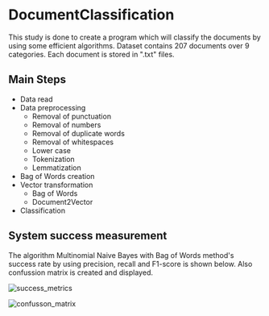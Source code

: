 # DocumentClassification

This study is done to create a program which will classify the documents by using some efficient algorithms. Dataset contains 207 documents over 9 categories. Each document is
stored in ".txt" files.

## Main Steps

- Data read
- Data preprocessing
  - Removal of punctuation
  - Removal of numbers
  - Removal of duplicate words
  - Removal of whitespaces
  - Lower case
  - Tokenization
  - Lemmatization
- Bag of Words creation
- Vector transformation
  - Bag of Words
  - Document2Vector
- Classification

## System success measurement

The algorithm Multinomial Naive Bayes with Bag of Words method's success rate by using precision, recall and F1-score is shown below. Also confussion matrix is created and
displayed.

![success_metrics](https://user-images.githubusercontent.com/57035819/129564173-5aced893-d0d4-468e-93b5-c831f70af1b0.png)

![confusson_matrix](https://user-images.githubusercontent.com/57035819/129564203-26384052-539b-49d5-8181-4de5daa82201.png)

